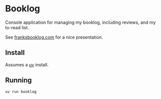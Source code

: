 # Booklog

Console application for managing my booklog, including reviews, and my to-read list.

See [franksbooklog.com](https://www.franksbooklog.com/) for a nice presentation.

## Install

Assumes a [uv](https://github.com/astral-sh/uv) install.

## Running

```
uv run booklog
```
